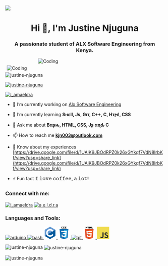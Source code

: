 
<a align="middle" href="https://lh3.googleusercontent.com/fK2bbQKqiJUes8Jcl0XCXUS-7_treRYe_QF28H0b_4_yhXjcGsJil8876N1aDSStpr9l8x4ghGozhOtaQY6R493ObR0ume1wJW5ulUUUCN4Fjilug63iCwilcHsmGkxQX3ax6xayfw=w2400?source=screenshot.guru" style="align:middle;"><img align="middle" src="https://lh3.googleusercontent.com/fK2bbQKqiJUes8Jcl0XCXUS-7_treRYe_QF28H0b_4_yhXjcGsJil8876N1aDSStpr9l8x4ghGozhOtaQY6R493ObR0ume1wJW5ulUUUCN4Fjilug63iCwilcHsmGkxQX3ax6xayfw=w600-h315-p-k"/></a>

<h1 align="center">Hi 👋, I'm Justine Njuguna</h1>
<h3 align="center">A passionate student of ALX Software Engineering from Kenya.</h3>
<img alt="Coding" align="right" width="400" src="https://cdn.dribbble.com/users/1162077/screenshots/3848914/programmer.gif">
<img alt="Coding" width="400" src="https://lh3.googleusercontent.com/cCB3UQI8yfkNVw0TJ63y5Rkjpv-GDg7Ym0s4xats17XxoWwTsvmAXQYuPJ24EOBRDSCCiGhlZ1jHmjvfeRGOGROjAmJL3uIPh9CBtV6j4_rXN9LmKeAFFYsOyXUTwNvHiYI1KDWRKQ=w2400" style="float:left;padding:5px;">

<p align="left"> <img src="https://komarev.com/ghpvc/?username=justine-njuguna&label=Profile%20views&color=0e75b6&style=flat" alt="justine-njuguna" /> </p>

<p align="left"> <a href="https://github.com/ryo-ma/github-profile-trophy"><img src="https://github-profile-trophy.vercel.app/?username=justine-njuguna" alt="justine-njuguna" /></a> </p>

<p align="left"> <a href="https://twitter.com/i_amaeldra" target="blank"><img src="https://img.shields.io/twitter/follow/i_amaeldra?logo=twitter&style=for-the-badge" alt="i_amaeldra" /></a> </p>

- 🔭 I’m currently working on [Alx Software Engineering](https://www.alxafrica.com/software-engineering/)

- 🌱 I’m currently learning **Ѕнεll, Js, Gιτ, C++, C, Hτϻl, CЅЅ**

- 💬 Ask me about **Bαʂԋ, HTML, CSS, Jʂ αɳԃ C**

- 📫 How to reach me **kjn003@outlook.com**

- 📄 Know about my experiences [https://drive.google.com/file/d/1UAlK9JBOdRPZ0k26xGYkqf7VdN8lrbKf/view?usp=share_link](https://drive.google.com/file/d/1UAlK9JBOdRPZ0k26xGYkqf7VdN8lrbKf/view?usp=share_link)

- ⚡ Fun fact **𝙸 𝚕𝚘𝚟𝚎 𝚌𝚘𝚏𝚏𝚎𝚎, 𝚊 𝚕𝚘𝚝!**

<h3 align="left">Connect with me:</h3>
<p align="left">
<a href="https://twitter.com/i_amaeldra" target="blank"><img align="center" src="https://raw.githubusercontent.com/rahuldkjain/github-profile-readme-generator/master/src/images/icons/Social/twitter.svg" alt="i_amaeldra" height="30" width="40" /></a>
<a href="https://instagram.com/a.e.l.d.r.a" target="blank"><img align="center" src="https://raw.githubusercontent.com/rahuldkjain/github-profile-readme-generator/master/src/images/icons/Social/instagram.svg" alt="a.e.l.d.r.a" height="30" width="40" /></a>
</p>

<h3 align="left">Languages and Tools:</h3>
<p align="left"> <a href="https://www.arduino.cc/" target="_blank" rel="noreferrer"> <img src="https://cdn.worldvectorlogo.com/logos/arduino-1.svg" alt="arduino" width="40" height="40"/> </a> <a href="https://www.gnu.org/software/bash/" target="_blank" rel="noreferrer"> <img src="https://www.vectorlogo.zone/logos/gnu_bash/gnu_bash-icon.svg" alt="bash" width="40" height="40"/> </a> <a href="https://www.cprogramming.com/" target="_blank" rel="noreferrer"> <img src="https://raw.githubusercontent.com/devicons/devicon/master/icons/c/c-original.svg" alt="c" width="40" height="40"/> </a> <a href="https://www.w3schools.com/css/" target="_blank" rel="noreferrer"> <img src="https://raw.githubusercontent.com/devicons/devicon/master/icons/css3/css3-original-wordmark.svg" alt="css3" width="40" height="40"/> </a> <a href="https://git-scm.com/" target="_blank" rel="noreferrer"> <img src="https://www.vectorlogo.zone/logos/git-scm/git-scm-icon.svg" alt="git" width="40" height="40"/> </a> <a href="https://www.w3.org/html/" target="_blank" rel="noreferrer"> <img src="https://raw.githubusercontent.com/devicons/devicon/master/icons/html5/html5-original-wordmark.svg" alt="html5" width="40" height="40"/> </a> <a href="https://developer.mozilla.org/en-US/docs/Web/JavaScript" target="_blank" rel="noreferrer"> <img src="https://raw.githubusercontent.com/devicons/devicon/master/icons/javascript/javascript-original.svg" alt="javascript" width="40" height="40"/> </a> </p>

<p><img align="left" src="https://github-readme-stats.vercel.app/api/top-langs?username=justine-njuguna&show_icons=true&locale=en&layout=compact" alt="justine-njuguna" /></p>

<p>&nbsp;<img align="center" src="https://github-readme-stats.vercel.app/api?username=justine-njuguna&show_icons=true&locale=en" alt="justine-njuguna" /></p>

<p><img align="center" src="https://github-readme-streak-stats.herokuapp.com/?user=justine-njuguna&" alt="justine-njuguna" /></p>
